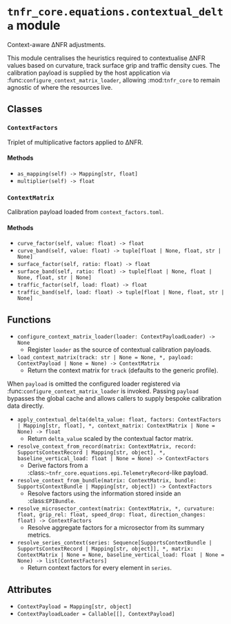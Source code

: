 # `tnfr_core.equations.contextual_delta` module
Context-aware ΔNFR adjustments.

This module centralises the heuristics required to contextualise ΔNFR values
based on curvature, track surface grip and traffic density cues.  The
calibration payload is supplied by the host application via
:func:`configure_context_matrix_loader`, allowing :mod:`tnfr_core` to remain
agnostic of where the resources live.

## Classes
### `ContextFactors`
Triplet of multiplicative factors applied to ΔNFR.

#### Methods
- `as_mapping(self) -> Mapping[str, float]`
- `multiplier(self) -> float`

### `ContextMatrix`
Calibration payload loaded from ``context_factors.toml``.

#### Methods
- `curve_factor(self, value: float) -> float`
- `curve_band(self, value: float) -> tuple[float | None, float, str | None]`
- `surface_factor(self, ratio: float) -> float`
- `surface_band(self, ratio: float) -> tuple[float | None, float | None, float, str | None]`
- `traffic_factor(self, load: float) -> float`
- `traffic_band(self, load: float) -> tuple[float | None, float, str | None]`

## Functions
- `configure_context_matrix_loader(loader: ContextPayloadLoader) -> None`
  - Register ``loader`` as the source of contextual calibration payloads.
- `load_context_matrix(track: str | None = None, *, payload: ContextPayload | None = None) -> ContextMatrix`
  - Return the context matrix for ``track`` (defaults to the generic profile).

When ``payload`` is omitted the configured loader registered via
:func:`configure_context_matrix_loader` is invoked.  Passing ``payload``
bypasses the global cache and allows callers to supply bespoke calibration
data directly.
- `apply_contextual_delta(delta_value: float, factors: ContextFactors | Mapping[str, float], *, context_matrix: ContextMatrix | None = None) -> float`
  - Return ``delta_value`` scaled by the contextual factor matrix.
- `resolve_context_from_record(matrix: ContextMatrix, record: SupportsContextRecord | Mapping[str, object], *, baseline_vertical_load: float | None = None) -> ContextFactors`
  - Derive factors from a :class:`~tnfr_core.equations.epi.TelemetryRecord`-like payload.
- `resolve_context_from_bundle(matrix: ContextMatrix, bundle: SupportsContextBundle | Mapping[str, object]) -> ContextFactors`
  - Resolve factors using the information stored inside an :class:`EPIBundle`.
- `resolve_microsector_context(matrix: ContextMatrix, *, curvature: float, grip_rel: float, speed_drop: float, direction_changes: float) -> ContextFactors`
  - Resolve aggregate factors for a microsector from its summary metrics.
- `resolve_series_context(series: Sequence[SupportsContextBundle | SupportsContextRecord | Mapping[str, object]], *, matrix: ContextMatrix | None = None, baseline_vertical_load: float | None = None) -> list[ContextFactors]`
  - Return context factors for every element in ``series``.

## Attributes
- `ContextPayload = Mapping[str, object]`
- `ContextPayloadLoader = Callable[[], ContextPayload]`

